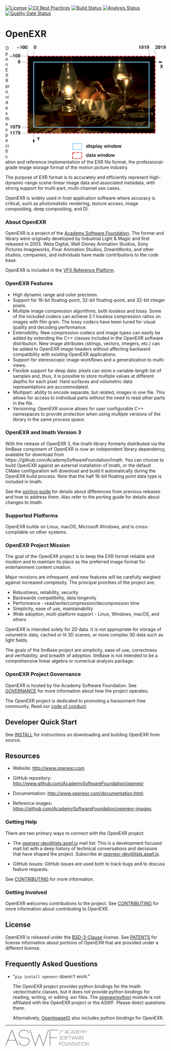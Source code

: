 [![License](https://img.shields.io/github/license/AcademySoftwareFoundation/openexr)](LICENSE.md)
[![CII Best Practices](https://bestpractices.coreinfrastructure.org/projects/2799/badge)](https://bestpractices.coreinfrastructure.org/projects/2799)
[![Build Status](https://github.com/AcademySoftwareFoundation/openexr/workflows/CI/badge.svg)](https://github.com/AcademySoftwareFoundation/openexr/actions?query=workflow%3ACI)
[![Analysis Status](https://github.com/AcademySoftwareFoundation/openexr/workflows/Analysis/badge.svg)](https://github.com/AcademySoftwareFoundation/openexr/actions?query=workflow%3AAnalysis)
[![Quality Gate Status](https://sonarcloud.io/api/project_badges/measure?project=AcademySoftwareFoundation_openexr&metric=alert_status)](https://sonarcloud.io/dashboard?id=AcademySoftwareFoundation_openexr)

# OpenEXR

<img align="right" src="docs/images/windowExample1.png">

OpenEXR provides the specification and reference implementation of the
EXR file format, the professional-grade image storage format of the
motion picture industry.

The purpose of EXR format is to accurately and efficiently represent
high-dynamic-range scene-linear image data and associated metadata,
with strong support for multi-part, multi-channel use cases.

OpenEXR is widely used in host application software where accuracy is
critical, such as photorealistic rendering, texture access, image
compositing, deep compositing, and DI.

### About OpenEXR

OpenEXR is a project of the [Academy Software
Foundation](https://www.aswf.io).  The format and library were
originally developed by Industrial Light & Magic and first released
in 2003.  Weta Digital, Walt Disney Animation Studios, Sony Pictures
Imageworks, Pixar Animation Studios, DreamWorks, and other studios,
companies, and individuals have made contributions to the code base.

OpenEXR is included in the [VFX Reference
Platform](https://vfxplatform.com).

### OpenEXR Features

* High dynamic range and color precision.
* Support for 16-bit floating-point, 32-bit floating-point, and
  32-bit integer pixels.
* Multiple image compression algorithms, both lossless and lossy. Some of
  the included codecs can achieve 2:1 lossless compression ratios on images
  with film grain.  The lossy codecs have been tuned for visual quality and
  decoding performance.
* Extensibility. New compression codecs and image types can easily be added
  by extending the C++ classes included in the OpenEXR software distribution.
  New image attributes (strings, vectors, integers, etc.) can be added to
  OpenEXR image headers without affecting backward compatibility with
  existing OpenEXR applications. 
* Support for stereoscopic image workflows and a generalization
  to multi-views.
* Flexible support for deep data: pixels can store a variable-length list
  of samples and, thus, it is possible to store multiple values at different
  depths for each pixel. Hard surfaces and volumetric data representations
  are accommodated.
* Multipart: ability to encode separate, but related, images in one file.
  This allows for access to individual parts without the need to read other
  parts in the file.
* Versioning: OpenEXR source allows for user configurable C++
  namespaces to provide protection when using multiple versions of the
  library in the same process space.

### OpenEXR and Imath Version 3

With the release of OpenEXR 3, the Imath library formerly distributed
via the IlmBase component of OpenEXR is now an independent library
dependency, available for download from https:://github.com/AcademySoftwareFoundation/Imath.
You can choose to build OpenEXR against an external installation of
Imath, or the default CMake configuration will download and build it
automatically during the OpenEXR build process.  Note that the half
16-bit floating point data type is included in Imath.

See the [porting
guide](https://github.com/AcademySoftwareFoundation/Imath/blob/master/docs/PortingGuide2-3.md)
for details about differences from previous releases and how to
address them. Also refer to the porting guide for details about
changes to Imath.

### Supported Platforms

OpenEXR builds on Linux, macOS, Microsoft Windows, and is
cross-compilable on other systems.

### OpenEXR Project Mission

The goal of the OpenEXR project is to keep the EXR format reliable and
modern and to maintain its place as the preferred image format for
entertainment content creation. 

Major revisions are infrequent, and new features will be carefully
weighed against increased complexity.  The principal priorities of the
project are:

* Robustness, reliability, security
* Backwards compatibility, data longevity
* Performance - read/write/compression/decompression time
* Simplicity, ease of use, maintainability
* Wide adoption, multi-platform support - Linux, Windows, macOS, and others

OpenEXR is intended solely for 2D data. It is not appropriate for
storage of volumetric data, cached or lit 3D scenes, or more complex
3D data such as light fields.

The goals of the IlmBase project are simplicity, ease of use,
correctness and verifiability, and breadth of adoption. IlmBase is not
intended to be a comprehensive linear algebra or numerical analysis
package.

### OpenEXR Project Governance

OpenEXR is hosted by the Academy Software Foundation. See
[GOVERNANCE](GOVERNANCE.md) for more information about how the project
operates.

The OpenEXR project is dedicated to promoting a harassment-free
community. Read our [code of conduct](CODE_OF_CONDUCT.md).

## Developer Quick Start

See [INSTALL](INSTALL.md) for instructions on downloading and building OpenEXR
from source.

## Resources

* Website: http://www.openexr.com

* GitHub repository: http://www.github.com/AcademySoftwareFoundation/openexr

* Documentation: http://www.openexr.com/documentation.html.

* Reference images: https://github.com/AcademySoftwareFoundation/openexr-images.

### Getting Help

There are two primary ways to connect with the OpenEXR project:

* The openexr-dev@lists.aswf.io mail list: This is a development
  focused mail list with a deep history of technical conversations and
  decisions that have shaped the project. Subscribe at
  [openexr-dev@lists.aswf.io](https://lists.aswf.io/g/openexr-dev).

* GitHub Issues: GitHub issues are used both to track bugs and to
  discuss feature requests.

See [CONTRIBUTING](CONTRIBUTING.md) for more information.

### Getting Involved

OpenEXR welcomes contributions to the project. See
[CONTRIBUTING](CONTRIBUTING.md) for more information about
contributing to OpenEXR.

## License

OpenEXR is released under the [BSD-3-Clause](LICENSE) license. See
[PATENTS](PATENTS) for license information about portions of
OpenEXR that are provided under a different license.

## Frequently Asked Questions

* "``pip install openexr`` doesn't work."

  The OpenEXR project provides python bindings for the Imath
  vector/matrix classes, but it does *not* provide python bindings for
  reading, writing, or editing .exr files.  The
  [openexrpython](https://github.com/jamesbowman/openexrpython) module
  is not affiliated with the OpenEXR project or the ASWF. Please
  direct questions there.

  Alternatively,
  [OpenImageIO](https://sites.google.com/site/openimageio/home) also
  includes python bindings for OpenEXR.

---

![aswf](/ASWF/images/aswf.png)
